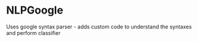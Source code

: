 # NLPGoogle
Uses google syntax parser - adds custom code to understand the syntaxes and perform classifier
